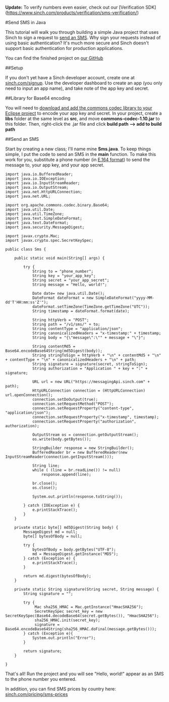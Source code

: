 **Update:** To verify numbers even easier, check out our [Verification SDK] (https://www.sinch.com/products/verification/sms-verification/)

#Send SMS in Java

This tutorial will walk you through building a simple Java project that uses Sinch to sign a request to [send an SMS](https://www.sinch.com/products/sms-api/). Why sign your requests instead of using basic authentication? It's much more secure and Sinch doesn't support basic authentication for production applications. 

You can find the finished project on [our GitHub](http://www.github.com/sinch/java-sign-requests)

##Setup

If you don't yet have a Sinch developer account, create one at [sinch.com/signup](https://www.sinch.com/dashboard/#/signup). Use the developer dashboard to create an app (you only need to input an app name), and take note of the app key and secret. 

##Library for Base64 encoding

You will need to [download and add the commons codec library to your Eclipse project](http://commons.apache.org/proper/commons-codec/download_codec.cgi) to encode your app key and secret. In your project, create a **libs** folder at the same level as **src**, and move **commons-codec-1.10.jar** to this folder. Then, right-click the .jar file and click **build path --> add to build path**

##Send an SMS

Start by creating a new class; I'll name mine **Sms.java**. To keep things simple, I put the code to send an SMS in the **main** function. To make this work for you, substitute a phone number (in [E.164 format](http://en.wikipedia.org/wiki/E.164)) to send the message to, your app key, and your app secret. 

	import java.io.BufferedReader;
	import java.io.IOException;
	import java.io.InputStreamReader;
	import java.io.OutputStream;
	import java.net.HttpURLConnection;
	import java.net.URL;
	
	import org.apache.commons.codec.binary.Base64;
	import java.util.Date;
	import java.util.TimeZone;
	import java.text.SimpleDateFormat;
	import java.text.DateFormat;
	import java.security.MessageDigest;
	
	import javax.crypto.Mac;
	import javax.crypto.spec.SecretKeySpec;
	
	public class Sms {
		
		public static void main(String[] args) {
			
			try {
				String to = "phone_number";
				String key = "your_app_key";
				String secret = "your_app_secret";
				String message = "Hello, world!";
				
				Date date= new java.util.Date();
				DateFormat dateFormat = new SimpleDateFormat("yyyy-MM-dd'T'HH:mm:ss'Z'");
				dateFormat.setTimeZone(TimeZone.getTimeZone("UTC"));
				String timestamp = dateFormat.format(date);
				
				String httpVerb = "POST";
				String path = "/v1/sms/" + to;
				String contentType = "application/json";
				String canonicalizedHeaders = "x-timestamp:" + timestamp;			
				String body = "{\"message\":\"" + message + "\"}";
				
				String contentMd5 = Base64.encodeBase64String(md5Digest(body));
				String stringToSign = httpVerb + "\n" + contentMd5 + "\n" + contentType + "\n" + canonicalizedHeaders + "\n" + path;
				String signature = signature(secret, stringToSign);
				String authorization = "Application " + key + ":" + signature;
				
	            URL url = new URL("https://messagingApi.sinch.com" + path);
	            HttpURLConnection connection = (HttpURLConnection) url.openConnection();
	            connection.setDoOutput(true);
	            connection.setRequestMethod("POST");
	            connection.setRequestProperty("content-type", "application/json");
	            connection.setRequestProperty("x-timestamp", timestamp);
	            connection.setRequestProperty("authorization", authorization);
	            
	            OutputStream os = connection.getOutputStream();
	            os.write(body.getBytes());
	            
	            StringBuilder response = new StringBuilder();
	            BufferedReader br = new BufferedReader(new InputStreamReader(connection.getInputStream()));
	            
	            String line;
	            while ( (line = br.readLine()) != null)
	                response.append(line);
	            
	            br.close();
	            os.close();
	            
	            System.out.println(response.toString());
	
	        } catch (IOException e) {
	            e.printStackTrace();
	        }		
		}
		
		private static byte[] md5Digest(String body) {
			MessageDigest md = null;		
			byte[] bytesOfBody = null;
			
			try {
				bytesOfBody = body.getBytes("UTF-8");
				md = MessageDigest.getInstance("MD5");
			} catch (Exception e) {
				e.printStackTrace();
			}
	
			return md.digest(bytesOfBody);
		}
		
		private static String signature(String secret, String message) {		
			String signature = "";
			
			try {			
			     Mac sha256_HMAC = Mac.getInstance("HmacSHA256");
			     SecretKeySpec secret_key = new SecretKeySpec(Base64.decodeBase64(secret.getBytes()), "HmacSHA256");
			     sha256_HMAC.init(secret_key);
			     signature = Base64.encodeBase64String(sha256_HMAC.doFinal(message.getBytes()));
			} catch (Exception e){
				System.out.println("Error");
			}
			
			return signature;
		}
	
	}
	
	
That's all! Run the project and you will see "Hello, world!" appear as an SMS to the phone number you entered. 

In addition, you can find SMS prices by country here: [sinch.com/pricing/sms-prices](https://www.sinch.com/pricing/sms-prices/)

